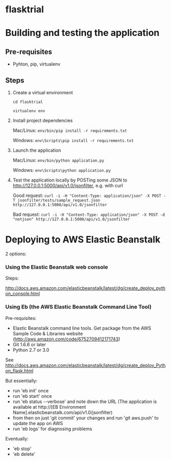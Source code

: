 flasktrial
==========

# Building and testing the application

## Pre-requisites

* Pyhton, pip, virtualenv

## Steps

1. Create a virtual environment

    `cd flasktrial`

    `virtualenv env`

2. Install project dependencies

    Mac/Linux: `env/bin/pip install -r requirements.txt`
    
    Windows:   `env\Scripts\pip install -r requirements.txt`

3. Launch the application

    Mac/Linux: `env/bin/python application.py`

    Windows:   `env\Scripts\python application.py`

4. Test the application locally by POSTing some JSON to http://127.0.0.1:5000/api/v1.0/jsonfilter, e.g. with curl

    Good request: `curl -i -H "Content-Type: application/json" -X POST -T jsonfilter/tests/sample_request.json http://127.0.0.1:5000/api/v1.0/jsonfilter`

    Bad request: `curl -i -H "Content-Type: application/json" -X POST -d "notjson" http://127.0.0.1:5000/api/v1.0/jsonfilter`


# Deploying to AWS Elastic Beanstalk

2 options:

### Using the Elastic Beanstalk web console

Steps:

http://docs.aws.amazon.com/elasticbeanstalk/latest/dg/create_deploy_python_console.html

### Using Eb (the AWS Elastic Beanstalk Command Line Tool)

Pre-requisites:

* Elastic Beanstalk command line tools. Get package from the AWS Sample Code & Libraries website (http://aws.amazon.com/code/6752709412171743)
* Git 1.6.6 or later
* Python 2.7 or 3.0

See http://docs.aws.amazon.com/elasticbeanstalk/latest/dg/create_deploy_Python_flask.html

But essentially: 

* run 'eb init' once
* run 'eb start' once
* run 'eb status --verbose' and note down the URL (The application is available at http://[EB Environment Name].elasticbeanstalk.com/api/v1.0/jsonfilter)
* from then on just 'git commit' your changes and run 'git aws.push' to update the app on AWS
* run 'eb logs' for diagnosing problems

Eventually:

* 'eb stop'
* 'eb delete'
